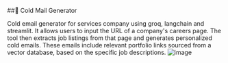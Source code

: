 ##📧 Cold Mail Generator


Cold email generator for services company using groq, langchain and streamlit. It allows users to input the URL of a company's careers page. The tool then extracts job listings from that page and generates personalized cold emails. These emails include relevant portfolio links sourced from a vector database, based on the specific job descriptions.
![image](https://github.com/user-attachments/assets/a582bf89-7e8c-40ba-8a2a-c227f539a1bc)


